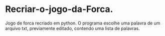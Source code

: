 # Recriar-o-jogo-da-Forca.
Jogo de forca recriado em python.
O programa escolhe uma palavra de um arquivo txt, previamente editado, 
contendo uma lista de palavras.
